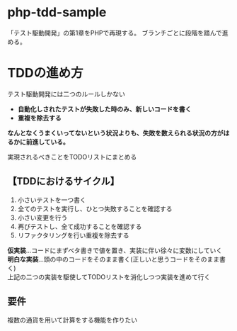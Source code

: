 # php-tdd-sample

「テスト駆動開発」の第1章をPHPで再現する。
ブランチごとに段階を踏んで進める。

# TDDの進め方

テスト駆動開発には二つのルールしかない
* **自動化しされたテストが失敗した時のみ、新しいコードを書く**
* **重複を除去する**

__なんとなくうまくいってないという状況よりも、失敗を数えられる状況の方がはるかに前進している。__

実現されるべきことをTODOリストにまとめる


## 【TDDにおけるサイクル】
1. 小さいテストを一つ書く
2. 全てのテストを実行し、ひとつ失敗することを確認する
3. 小さい変更を行う
4. 再びテストし、全て成功することを確認する
5. リファクタリングを行い重複を除去する

__仮実装__…コードにまずベタ書きで値を置き、実装に伴い徐々に変数にしていく  
__明白な実装__…頭の中のコードをそのまま書く(正しいと思うコードをそのまま書く)  
上記の二つの実装を駆使してTODOリストを消化しつつ実装を進めて行く  

## 要件

複数の通貨を用いて計算をする機能を作りたい
